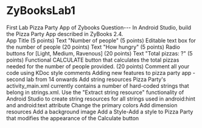 # ZyBooksLab1
 First Lab Pizza Party App of Zybooks
Question---
In Android Studio, build the Pizza Party App described in ZyBooks 2.4.  
App Title (5 points)
Text "Number of people" (5 points)
Editable text box for the number of people (20 points)
Text "How hungry" (5 points)
Radio buttons for [Light, Medium, Ravenous] (20 points)
Text "Total pizzas: ?" (5 points)
Functional CALCULATE button that calculates the total pizzas needed for the number of people provided. (20 points)
Comment all your code using KDoc style comments
Adding new features to pizza party app -second lab from 14 onwards
Add string resources
Pizza Party's activity_main.xml currently contains a number of hard-coded strings that belong in strings.xml. Use the "Extract string resource" functionality of Android Studio to create string resources for all strings used in android:hint and android:text attribute
Change the primary colors
Add dimension resources
Add a background image
Add a Style-Add a style to Pizza Party that modifies the appearance of the Calculate button
